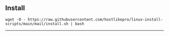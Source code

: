 ## Install

```
wget -O - https://raw.githubusercontent.com/hostlikepro/linux-install-scripts/main/mail/install.sh | bash
```

---